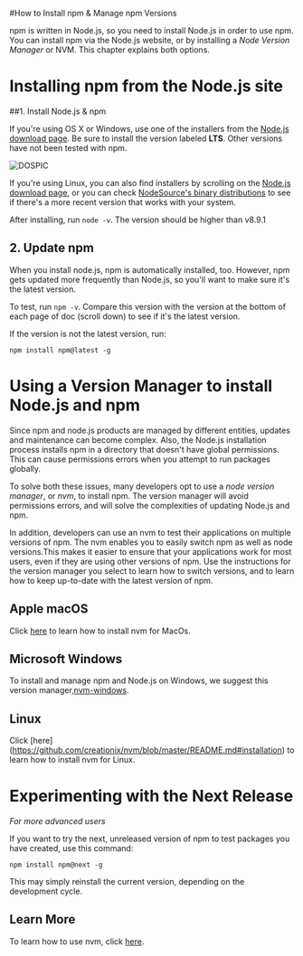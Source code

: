 <!--
title: 02 - How to install npm & manage npm versions 
-->

#How to Install npm & Manage npm Versions

npm is written in Node.js, so you need to install Node.js in order to use npm. You can install npm via the Node.js website, or by installing a _Node Version Manager_ or NVM. This chapter explains both options.  

# Installing npm from the Node.js site

##1. Install Node.js & npm

If you're using OS X or Windows, use one of the installers from the [Node.js download page](https://nodejs.org/en/download/). Be sure to install the version labeled **LTS**. Other versions have not been tested with npm. 

![DOSPIC](/images/win-installing-node-lts.png)
	
If you're using Linux, you can also find installers by scrolling on the [Node.js download page](https://nodejs.org/en/download/), or you can check [NodeSource's binary distributions](https://github.com/nodesource/distributions) to see if there's a more recent version that works with your system.
	
After installing, run `node -v`. The version should be higher than v8.9.1

## 2. Update npm

When you install node.js, npm is automatically installed, too. However, npm gets updated more frequently than Node.js, so you'll want to make sure it's the latest version.

To test,  run `npm -v`. Compare this version with the version at the bottom of each page of doc (scroll down) to see if it's the latest version.

If the version is not the latest version, run:

`npm install npm@latest -g`

# Using a Version Manager to install Node.js and npm

Since npm and node.js products are managed by different entities, updates and maintenance can become complex. Also, the Node.js installation process installs npm in a directory that doesn't have global permissions. This can cause permissions errors when you attempt to run packages globally. 

To solve both these issues, many developers opt to use a *node version manager*, or *nvm*, to install npm. The version manager will avoid permissions errors, and will solve the complexities of updating Node.js and npm. 

In addition, developers can use an nvm to test their applications on multiple versions of npm. The nvm enables you to easily switch npm as well as node versions.This makes it easier to ensure that your applications work for most users, even if they are using other versions of npm. Use the instructions for the version manager you select to learn how to switch versions, and to learn how to keep up-to-date with the latest version of npm. 

## Apple macOS 

Click [here](https://github.com/creationix/nvm/blob/master/README.md#installation) to learn how to install nvm for MacOs.  

## Microsoft Windows 
 
To install and manage npm and Node.js on Windows, we suggest this version manager,[nvm-windows](https://github.com/coreybutler/nvm-windows).

## Linux 

Click [here] (https://github.com/creationix/nvm/blob/master/README.md#installation) to learn how to install nvm for Linux.

# Experimenting with the Next Release 

*For more advanced users*

If you want to try the next, unreleased version of npm to test packages you have created, use this command:

`npm install npm@next -g`

This may simply reinstall the current version, depending on the development cycle. 

## Learn More

To learn how to use nvm, click [here](https://github.com/creationix/nvm/blob/master/README.md#usage).



